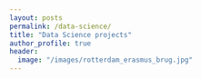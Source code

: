 ```yaml
---
layout: posts
permalink: /data-science/
title: "Data Science projects"
author_profile: true
header:
  image: "/images/rotterdam_erasmus_brug.jpg"
---
```



